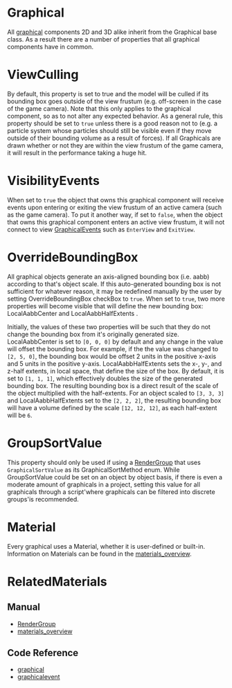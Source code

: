 # Graphical
All [graphical](https://github.com/PlasmaEngine/PlasmaDocs/tree/master/docs/C%2B%2B/code_reference/class_reference/graphical.markdown) components 2D and 3D alike inherit from the Graphical base class. As a result there are a number of properties that all graphical components have in common.

# ViewCulling

By default, this property is set to true and the model will be culled if its bounding box goes outside of the view frustum (e.g. off-screen in the case of the game camera). Note that this only applies to the graphical component, so as to not alter any expected behavior. As a general rule, this property should be set to `true` unless there is a good reason not to (e.g. a particle system whose particles should still be visible even if they move outside of their bounding volume as a result of forces). If all Graphicals are drawn whether or not they are within the view frustum of the game camera, it will result in the performance taking a huge hit.

# VisibilityEvents

When set to `true` the object that owns this graphical component will receive events upon entering or exiting the view frustum of an active camera (such as the game camera). To put it another way, if set to `false`, when the object that owns this graphical component enters an active view frustum, it will not connect to view [GraphicalEvents](https://github.com/PlasmaEngine/PlasmaDocs/tree/master/docs/C%2B%2B/code_reference/class_reference/graphicalevent.markdown) such as `EnterView` and `ExitView`.

# OverrideBoundingBox

All graphical objects generate an axis-aligned bounding box (i.e. aabb) according to that's object scale.  If this auto-generated bounding box is not sufficient for whatever reason, it may be redefined manually by the user by setting OverrideBoundingBox checkBox to `true`. When set to `true`, two more properties will become visible that will define the new bounding box: LocalAabbCenter  and LocalAabbHalfExtents .

Initially, the values of these two properties will be such that they do not change the bounding box from it's originally generated size. LocalAabbCenter  is set to `[0, 0, 0]` by default and any change in the value will offset the bounding box. For example, if the the value was changed to `[2, 5, 0]`, the bounding box would be offset 2 units in the positive x-axis and 5 units in the positive y-axis. LocalAabbHalfExtents  sets the x-, y-, and z-half extents, in local space, that define the size of the box. By default, it is set to `[1, 1, 1]`, which effectively doubles the size of the generated bounding box. The resulting bounding box is a direct result of the scale of the object multiplied with the half-extents. For an object scaled to `[3, 3, 3]` and LocalAabbHalfExtents  set to the `[2, 2, 2]`, the resulting bounding box will have a volume defined by the scale `[12, 12, 12]`, as each half-extent will be `6`.

# GroupSortValue

This property should only be used if using a [RenderGroup](https://plasmaengine.github.io/PlasmaDocs/Manual/graphics/rendergroups.markdown) that uses `GraphicalSortValue` as its GraphicalSortMethod enum. While GroupSortValue  could be set on an object by object basis, if there is even a moderate amount of graphicals in a project, setting this value for all graphicals through a script'where graphicals can be filtered into discrete groups'is recommended.

# Material

Every graphical uses a Material, whether it is user-defined or built-in. Information on Materials can be found in the [materials_overview](https://plasmaengine.github.io/PlasmaDocs/Manual/graphics/materials/materials_overview.markdown).

# RelatedMaterials
## Manual
- [RenderGroup](https://plasmaengine.github.io/PlasmaDocs/Manual/graphics/rendergroups.markdown)
- [materials_overview](https://plasmaengine.github.io/PlasmaDocs/Manual/graphics/materials/materials_overview.markdown)

## Code Reference
- [graphical](https://github.com/PlasmaEngine/PlasmaDocs/tree/master/docs/C%2B%2B/code_reference/class_reference/graphical.markdown)
- [graphicalevent](https://github.com/PlasmaEngine/PlasmaDocs/tree/master/docs/C%2B%2B/code_reference/class_reference/graphicalevent.markdown)
 

 
